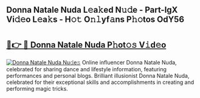 ## Donna Natale Nuda L𝚎a𝚔ed N𝚞𝚍e - Part-IgX Vi𝚍𝚎o L𝚎a𝚔s - H𝚘𝚝 O𝚗𝚕yf𝚊ns P𝚑𝚘tos OdY56

# <h2><a href="http://kf1fgs2.oniu.top/?m=Donna+Natale+Nuda">🔗👉 🔴 Donna Natale Nuda P𝚑ot𝚘𝚜 V𝚒d𝚎o</a></h2>

[![Donna Natale Nuda Nu𝚍e𝚜](https://i.imgur.com/0qMVB7G.gif)](http://kf1fgs2.oniu.top/?m=Donna+Natale+Nuda)
Online influencer Donna Natale Nuda, celebrated for sharing dance and lifestyle information, featuring performances and personal blogs. Brilliant illusionist Donna Natale Nuda, celebrated for their exceptional skills and accomplishments in creating and performing magic tricks.  
